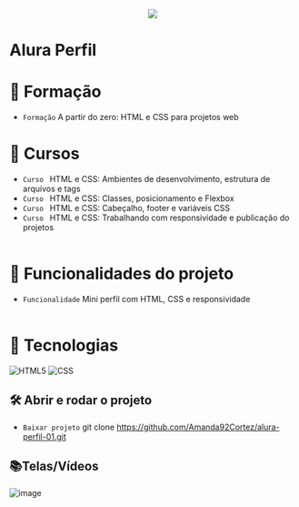 <p align="center">
   <img src="http://img.shields.io/static/v1?label=STATUS&message=EM_ANDAMENTO&color=RED&style=for-the-badge" #vitrinedev/>
</p>

<h1>Alura Perfil</h1>

# :pushpin: Formação
- `Formação` A partir do zero: HTML e CSS para projetos web

# :pushpin: Cursos
- `Curso ` HTML e CSS: Ambientes de desenvolvimento, estrutura de arquivos e tags
- `Curso ` HTML e CSS: Classes, posicionamento e Flexbox
- `Curso ` HTML e CSS: Cabeçalho, footer e variáveis CSS
- `Curso ` HTML e CSS: Trabalhando com responsividade e publicação do projetos
</br></br>

# :hammer: Funcionalidades do projeto
- `Funcionalidade` Mini perfil com HTML, CSS e responsividade
</br></br>

# :bookmark_tabs: Tecnologias
![HTML5](https://img.shields.io/badge/HTML-e06b12?style=for-the-badge&logo=html5&logoColor=white)
![CSS](https://img.shields.io/badge/CSS-1283e0?&style=for-the-badge&logo=css3&logoColor=white)

## 🛠️ Abrir e rodar o projeto
- `Baixar projeto` git clone https://github.com/Amanda92Cortez/alura-perfil-01.git


## 📚Telas/Vídeos
![image](https://github.com/Amanda92Cortez/alura-perfil-01/assets/19363871/c51e92cb-9afd-4eaa-b217-f34e586f5416)

